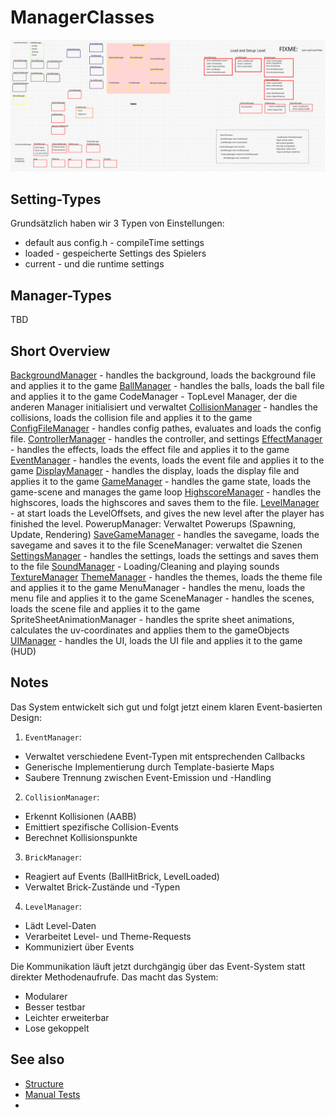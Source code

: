 # ManagerClasses

![Manager Overview](Manager.svg)

## Setting-Types

Grundsätzlich haben wir 3 Typen von Einstellungen:

- default aus config.h - compileTime settings
- loaded - gespeicherte Settings des Spielers
- current - und die runtime settings

## Manager-Types

TBD

## Short Overview

[BackgroundManager](Manager/BackgroundManager.md) - handles the background, loads the background file and applies it to
the game
[BallManager](Manager/BallManager.md) - handles the balls, loads the ball file and applies it to the game
CodeManager - TopLevel Manager, der die anderen Manager initialisiert und verwaltet
[CollisionManager](Manager/CollisionManager.md) - handles the collisions, loads the collision file and applies it to the
game
[ConfigFileManager](Manager/ConfigFileManager.md) - handles config pathes, evaluates and loads the config file.
[ControllerManager](Manager/ControllerManager.md) - handles the controller, and settings
[EffectManager](Manager/EffectManager.md) - handles the effects, loads the effect file and applies it to the game
[EventManager](Manager/EventManager.md) - handles the events, loads the event file and applies it to the game
[DisplayManager](Manager/DisplayManager.md) - handles the display, loads the display file and applies it to the game
[GameManager](Manager/GameManager.md) - handles the game state, loads the game-scene and manages the game loop
[HighscoreManager](Manager/HighscoreManager.md) - handles the highscores, loads the highscores and saves them to the
file.
[LevelManager](Manager/LevelManager.md) - at start loads the LevelOffsets, and gives the new level after the player has
finished the level.
PowerupManager: Verwaltet Powerups (Spawning, Update, Rendering)
[SaveGameManager](Manager/SaveGameManager.md) - handles the savegame, loads the savegame and saves it to the file
SceneManager: verwaltet die Szenen
[SettingsManager](Manager/SettingsManager.md) - handles the settings, loads the settings and saves them to the file
[SoundManager](Manager/SoundManager.md) - Loading/Cleaning and playing sounds
[TextureManager](Manager/TextureManager.md)
[ThemeManager](Manager/ThemeManager.md) - handles the themes, loads the theme file and applies it to the game
MenuManager - handles the menu, loads the menu file and applies it to the game
SceneManager - handles the scenes, loads the scene file and applies it to the game
SpriteSheetAnimationManager - handles the sprite sheet animations, calculates the uv-coordinates and applies them to the
gameObjects
[UIManager](Manager/UIManager.md) - handles the UI, loads the UI file and applies it to the game (HUD)

## Notes

Das System entwickelt sich gut und folgt jetzt einem klaren Event-basierten Design:

1. `EventManager`:

- Verwaltet verschiedene Event-Typen mit entsprechenden Callbacks
- Generische Implementierung durch Template-basierte Maps
- Saubere Trennung zwischen Event-Emission und -Handling

2. `CollisionManager`:

- Erkennt Kollisionen (AABB)
- Emittiert spezifische Collision-Events
- Berechnet Kollisionspunkte

3. `BrickManager`:

- Reagiert auf Events (BallHitBrick, LevelLoaded)
- Verwaltet Brick-Zustände und -Typen

4. `LevelManager`:

- Lädt Level-Daten
- Verarbeitet Level- und Theme-Requests
- Kommuniziert über Events

Die Kommunikation läuft jetzt durchgängig über das Event-System statt direkter Methodenaufrufe. Das macht das System:

- Modularer
- Besser testbar
- Leichter erweiterbar
- Lose gekoppelt

## See also

- [Structure](Structure.md)
- [Manual Tests](Tests/manual.md)
- 